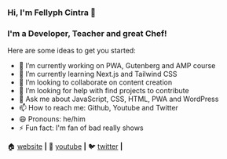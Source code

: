 ### Hi, I'm Fellyph Cintra 👋


### I'm a Developer, Teacher and great Chef!


Here are some ideas to get you started:

- 🔭 I’m currently working on PWA, Gutenberg and AMP course
- 🌱 I’m currently learning Next.js and Tailwind CSS
- 👯 I’m looking to collaborate on content creation 
- 🤔 I’m looking for help with find projects to contribute
- 💬 Ask me about JavaScript, CSS, HTML, PWA and WordPress
- 📫 How to reach me: Github, Youtube and Twitter
- 😄 Pronouns: he/him
- ⚡ Fun fact: I'm fan of bad really shows

🏠  [website][website] **|**
🎥  [youtube][youtube] **|**
🐦  [twitter][twitter] **|**

[website]: https://fellyph.com.br
[youtube]: https://www.youtube.com/channel/UCPaufJocHYVHj44iwXG95PA
[twitter]: https://www.twitter.com/fellyph
